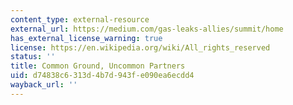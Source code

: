 ```yaml
---
content_type: external-resource
external_url: https://medium.com/gas-leaks-allies/summit/home
has_external_license_warning: true
license: https://en.wikipedia.org/wiki/All_rights_reserved
status: ''
title: Common Ground, Uncommon Partners
uid: d74838c6-313d-4b7d-943f-e090ea6ecdd4
wayback_url: ''
---
```

